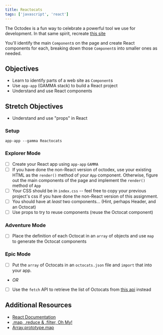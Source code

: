```yaml
---
title: Reactocats
tags: ['javascript', 'react']
---
```


The Octodex is a fun way to celebrate a powerful tool we use for development. In that same spirit, recreate [this site](https://octodex.github.com/)

You'll identify the main `Component`s on the page and create React components for each, breaking down those `Component`s into smaller ones as needed.

## Objectives

- Learn to identify parts of a web site as `Component`s
- Use `app-app` (GAMMA stack) to build a React project
- Understand and use React components

## Stretch Objectives

- Understand and use "props" in React

### Setup

```shell
app-app --gamma Reactocats
```

### Explorer Mode

- [ ] Create your React app using `app-app` `GAMMA`
- [ ] If you have done the non-React version of octodex, use your existing HTML as the `render()` method of your `App` component. Otherwise, figure out the main components of the page and implement the `render()` method of `App`
- [ ] Your CSS should be in `index.css` -- feel free to copy your previous project's css if you have done the non-React version of this assignment.
- [ ] You should have at _least_ two components... (Hint, perhaps Header, and an Octocat)
- [ ] Use props to try to reuse components (reuse the Octocat component)

### Adventure Mode

- [ ] Place the definition of each Octocat in an `array` of objects and use `map` to generate the Octocat components

### Epic Mode

- [ ] Put the `array` of Octocats in an `octocats.json` file and `import` that into your app.
- _OR_
- [ ] Use the `fetch` API to retrieve the list of Octocats from [this api](https://sdg-octodex.herokuapp.com/) instead

## Additional Resources

- [React Documentation](https://reactjs.org/docs/getting-started.html)
- [.map, .reduce & .filter, Oh My!](https://www.datchley.name/working-with-collections/)
- [Array.prototype.map](https://developer.mozilla.org/en-US/docs/Web/JavaScript/Reference/Global_Objects/Array/map)
